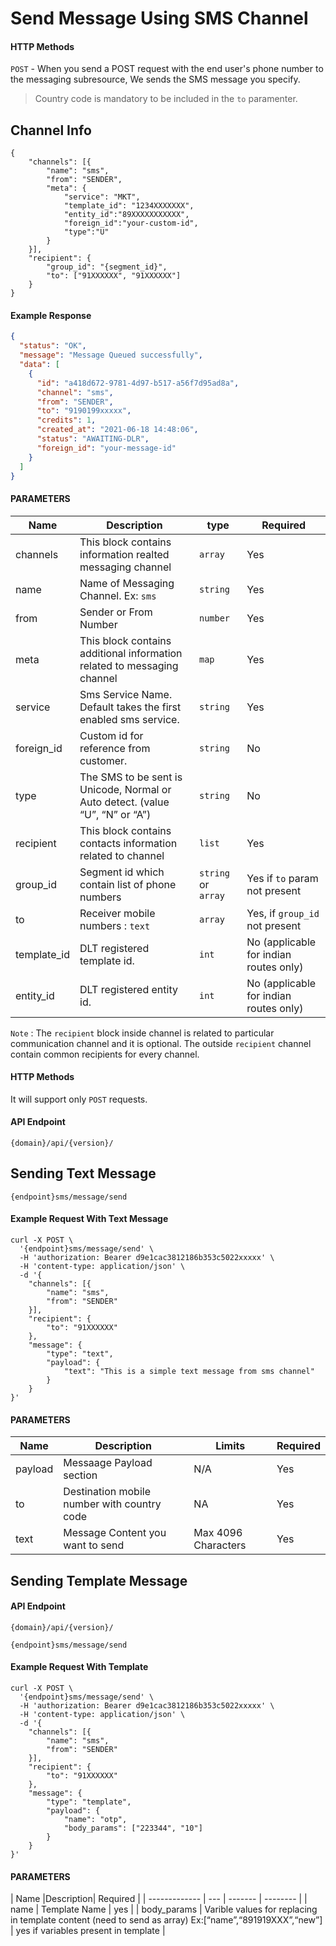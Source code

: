 # Send Message Using SMS Channel

#### HTTP Methods

`POST` - When you send a POST request with the end user's phone number to the messaging subresource, We sends the SMS message you specify.

> Country code is mandatory to be included in the `to` paramenter.

## Channel Info

```
{
	"channels": [{
		"name": "sms",
		"from": "SENDER",
		"meta": {
			"service": "MKT",
			"template_id": "1234XXXXXXX",
			"entity_id":"89XXXXXXXXXXX",
			"foreign_id":"your-custom-id",
			"type":"U"
		}
	}],
	"recipient": {
		"group_id": "{segment_id}",
		"to": ["91XXXXXX", "91XXXXXX"]
	}
}
```

#### Example Response

```json
{
  "status": "OK",
  "message": "Message Queued successfully",
  "data": [
    {
      "id": "a418d672-9781-4d97-b517-a56f7d95ad8a",
      "channel": "sms",
      "from": "SENDER",
      "to": "9190199xxxxx",
      "credits": 1,
      "created_at": "2021-06-18 14:48:06",
      "status": "AWAITING-DLR",
      "foreign_id": "your-message-id"
    }
  ]
}
```

#### PARAMETERS

| Name        | Description                                                                   | type                | Required                               |
| ----------- | ----------------------------------------------------------------------------- | ------------------- | -------------------------------------- |
| channels    | This block contains information realted messaging channel                     | `array`             | Yes                                    |
| name        | Name of Messaging Channel. Ex: `sms`                                          | `string`            | Yes                                    |
| from        | Sender or From Number                                                         | `number`            | Yes                                    |
| meta        | This block contains additional information related to messaging channel       | `map`               | Yes                                    |
| service     | Sms Service Name. Default takes the first enabled sms service.                | `string`            | Yes                                    |
| foreign_id  | Custom id for reference from customer.                                        | `string`            | No                                     |
| type        | The SMS to be sent is Unicode, Normal or Auto detect. (value “U”, “N” or “A”) | `string`            | No                                     |
| recipient   | This block contains contacts information related to channel                   | `list`              | Yes                                    |
| group_id    | Segment id which contain list of phone numbers                                | `string` or `array` | Yes if `to` param not present          |
| to          | Receiver mobile numbers : `text`                                              | `array`             | Yes, if `group_id` not present         |
| template_id | DLT registered template id.                                                   | `int`               | No (applicable for indian routes only) |
| entity_id   | DLT registered entity id.                                                     | `int`               | No (applicable for indian routes only) |

`Note` : The `recipient` block inside channel is related to particular communication channel and it is optional. The outside `recipient` channel contain common recipients for every channel.

#### HTTP Methods

It will support only `POST` requests.

#### API Endpoint

```
{domain}/api/{version}/
```

## Sending Text Message

```
{endpoint}sms/message/send
```

#### Example Request With Text Message

```
curl -X POST \
  '{endpoint}sms/message/send' \
  -H 'authorization: Bearer d9e1cac3812186b353c5022xxxxx' \
  -H 'content-type: application/json' \
  -d '{
	"channels": [{
		"name": "sms",
		"from": "SENDER"
	}],
	"recipient": {
		"to": "91XXXXXX"
	},
	"message": {
        "type": "text",
		"payload": {
			"text": "This is a simple text message from sms channel"
		}
	}
}'
```

#### PARAMETERS

| Name    | Description                                 | Limits              | Required |
| ------- | ------------------------------------------- | ------------------- | -------- |
| payload | Messaage Payload section                    | N/A                 | Yes      |
| to      | Destination mobile number with country code | NA                  | Yes      |
| text    | Message Content you want to send            | Max 4096 Characters | Yes      |

## Sending Template Message

#### API Endpoint

```
{domain}/api/{version}/
```

```
{endpoint}sms/message/send
```

#### Example Request With Template

```
curl -X POST \
  '{endpoint}sms/message/send' \
  -H 'authorization: Bearer d9e1cac3812186b353c5022xxxxx' \
  -H 'content-type: application/json' \
  -d '{
	"channels": [{
		"name": "sms",
		"from": "SENDER"
	}],
	"recipient": {
		"to": "91XXXXXX"
	},
	"message": {
        "type": "template",
		"payload": {
			"name": "otp",
			"body_params": ["223344", "10"]
		}
	}
}'
```

#### PARAMETERS

| Name |Description| Required |
| ------------- | --- | ------- | -------- |
| name          | Template Name | yes      |
| body_params   | Varible values for replacing in template content (need to send as array) Ex:[“name”,“891919XXX”,“new”]                                                                        | yes if variables present in template       |
